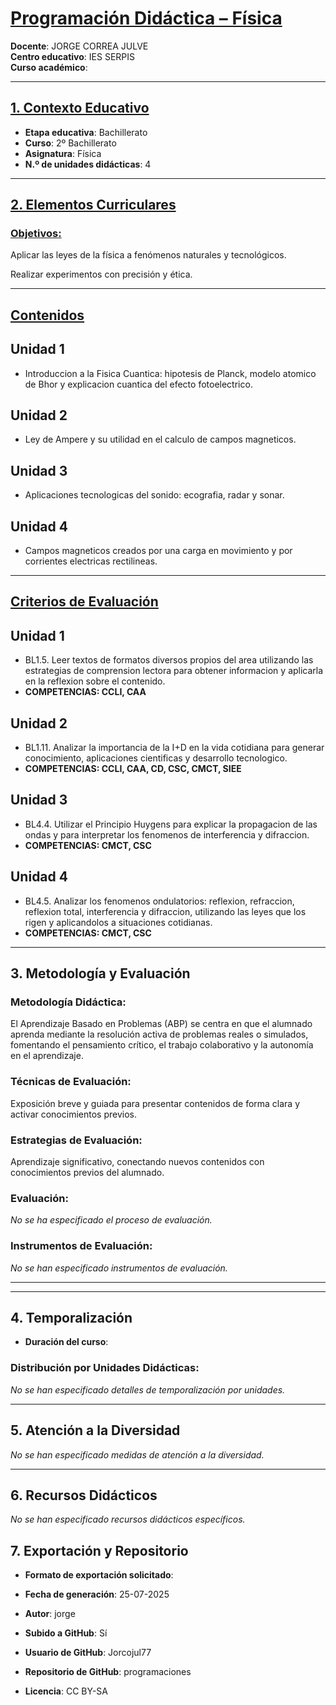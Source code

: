 # <u>Programación Didáctica – Física</u>

**Docente**: JORGE CORREA JULVE  
**Centro educativo**: IES SERPIS  
**Curso académico**:   

---

## <u>1. Contexto Educativo</u>

- **Etapa educativa**: Bachillerato
- **Curso**: 2º Bachillerato
- **Asignatura**: Física
- **N.º de unidades didácticas**: 4

---
## <u>2. Elementos Curriculares</u>

### <u>Objetivos:</u>



Aplicar las leyes de la física a fenómenos naturales y tecnológicos.

Realizar experimentos con precisión y ética.



---

## <u>Contenidos</u>

## Unidad 1
- Introduccion a la Fisica Cuantica: hipotesis de Planck, modelo atomico de Bhor y explicacion cuantica del efecto fotoelectrico.
## Unidad 2
- Ley de Ampere y su utilidad en el calculo de campos magneticos.
## Unidad 3
- Aplicaciones tecnologicas del sonido: ecografia, radar y sonar.
## Unidad 4
- Campos magneticos creados por una carga en movimiento y por corrientes electricas rectilineas.


---

## <u>Criterios de Evaluación</u>

## Unidad 1
- BL1.5. Leer textos de formatos diversos propios del area utilizando las estrategias de comprension lectora para obtener informacion y aplicarla en la reflexion sobre el contenido.
- **COMPETENCIAS: CCLI, CAA**
## Unidad 2
- BL1.11. Analizar la importancia de la I+D en la vida cotidiana para generar conocimiento, aplicaciones cientificas y desarrollo tecnologico.
- **COMPETENCIAS: CCLI, CAA, CD, CSC, CMCT, SIEE**
## Unidad 3
- BL4.4. Utilizar el Principio Huygens para explicar la propagacion de las ondas y para interpretar los fenomenos de interferencia y difraccion.
- **COMPETENCIAS: CMCT, CSC**
## Unidad 4
- BL4.5. Analizar los fenomenos ondulatorios: reflexion, refraccion, reflexion total, interferencia y difraccion, utilizando las leyes que los rigen y aplicandolos a situaciones cotidianas.
- **COMPETENCIAS: CMCT, CSC**


---

## 3. Metodología y Evaluación

### Metodología Didáctica:

El Aprendizaje Basado en Problemas (ABP) se centra en que el alumnado aprenda mediante la resolución activa de problemas reales o simulados, fomentando el pensamiento crítico, el trabajo colaborativo y la autonomía en el aprendizaje.


### Técnicas de Evaluación:

Exposición breve y guiada para presentar contenidos de forma clara y activar conocimientos previos.


### Estrategias de Evaluación:

Aprendizaje significativo, conectando nuevos contenidos con conocimientos previos del alumnado.


### Evaluación:

_No se ha especificado el proceso de evaluación._


### Instrumentos de Evaluación:

_No se han especificado instrumentos de evaluación._


---
---

## 4. Temporalización

- **Duración del curso**: 

### **Distribución por Unidades Didácticas:**


_No se han especificado detalles de temporalización por unidades._


---

## 5. Atención a la Diversidad


_No se han especificado medidas de atención a la diversidad._

---

## 6. Recursos Didácticos


_No se han especificado recursos didácticos específicos._

## 7. Exportación y Repositorio

- **Formato de exportación solicitado**: 
- **Fecha de generación**: 25-07-2025
- **Autor**: jorge


- **Subido a GitHub**: Sí
- **Usuario de GitHub**: Jorcojul77
- **Repositorio de GitHub**: programaciones

- **Licencia**: CC BY-SA


